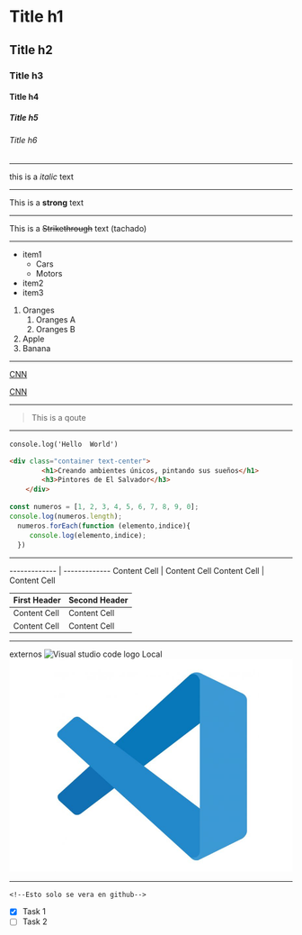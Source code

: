 <!--Headins-->
# Title h1
## Title h2
### Title h3
#### Title h4
##### Title h5
###### Title h6 
___
<!--Italic-->
this is a *italic* text  
___
<!--Strong-->
This is a **strong** text
___
<!--Strikethrough-->
This is a ~~Strikethrough~~ text (tachado) 
___
<!--UL-->
* item1
    * Cars
    * Motors
* item2
* item3 

1. Oranges
    1. Oranges A
    2. Oranges B
2. Apple
3. Banana
___ 
<!--links-->
[CNN](https://cnnespanol.cnn.com/) 

[CNN](https://cnnespanol.cnn.com/ "URL Description") 
___
<!--Qoutes-->
> This is a qoute 
---
<!--Code-->
`console.log('Hello  World')` 

```html
<div class="container text-center">
        <h1>Creando ambientes únicos, pintando sus sueños</h1>
        <h3>Pintores de El Salvador</h3>
    </div>
``` 
```javascript
const numeros = [1, 2, 3, 4, 5, 6, 7, 8, 9, 0];
console.log(numeros.length);
  numeros.forEach(function (elemento,indice){
     console.log(elemento,indice);
  })
```
______
<!--Table--> 

------------- | -------------
Content Cell  | Content Cell
Content Cell  | Content Cell 

| First Header  | Second Header |
| ------------- | ------------- |
| Content Cell  | Content Cell  |
| Content Cell  | Content Cell  |

____

<!--Images-->
externos 
![Visual studio code logo](https://logowik.com/content/uploads/images/visual-studio-code7642.jpg) 
Local 
![Logo de manera loca](visualcode.jpg "Description") 

----
<!--Todo-->
    <!--Esto solo se vera en github-->
* [x] Task 1
* [ ] Task 2
